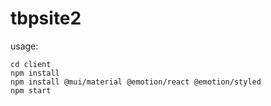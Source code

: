 # tbpsite2

usage:
```
cd client
npm install
npm install @mui/material @emotion/react @emotion/styled
npm start
```

